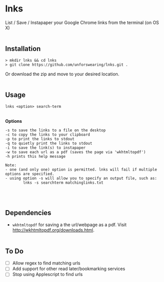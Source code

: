 # lnks
List / Save / Instapaper your Google Chrome links from the terminal (on OS X)
<br><br>

## Installation

```
> mkdir lnks && cd lnks
> git clone https://github.com/unforswearing/lnks.git .
```

Or download the zip and move to your desired location.
<br><br>

## Usage

`lnks <option> search-term`
<br><br>

**Options**

	-s to save the links to a file on the desktop
	-c to copy the links to your clipboard
	-p to print the links to stdout
	-q to quietly print the links to stdout
	-i to save the link(s) to instapaper
	-w to save each url as a pdf (saves the page via 'wkhtmltopdf')
	-h prints this help message

	Note:
	- one (and only one) option is permitted. lnks will fail if multiple options are specified.
	- using option -s will allow you to specify an output file, such as:
			lnks -s searchterm matchinglinks.txt
<br><br>

## Dependencies
- `wkhtmltopdf` for saving a the url/webpage as a pdf. Visit http://wkhtmltopdf.org/downloads.html.
<br><br>

## To Do

- [ ] Allow regex to find matching urls
- [ ] Add support for other read later/bookmarking services
- [ ] Stop using Applescript to find urls

<br><br>
